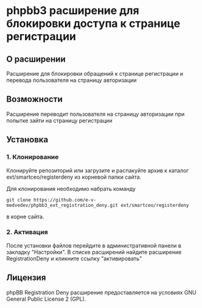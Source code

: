 # phpbb3 расширение для блокировки доступа к странице регистрации

## О расширении
Расширение для блокировки обращений к странице регистрации и перевода пользователя на страницу авторизации

## Возможности
Расширение переводит пользователя на страницу авторизации при попытке зайти на страницу регистрации

## Установка
### 1. Клонирование
Клонируйте репозиторий или загрузите и распакуйте архив к каталог ext/smartceo/registerdeny из корневой папки сайта.

Для клонирования необходимо набрать команду
```
git clone https://github.com/e-v-medvedev/phpbb3_ext_registration_deny.git ext/smartceo/registerdeny
```
в корне сайта.

### 2. Активация
После установки файлов перейдите в административной панели в закладку "Настройки".
В списке расширений найдите расширение RegistrationDeny и кликните ссылку "активировать"


## Лицензия
phpBB Registration Deny расширение предоставляется на условиях GNU General Public
License 2 (GPL).
